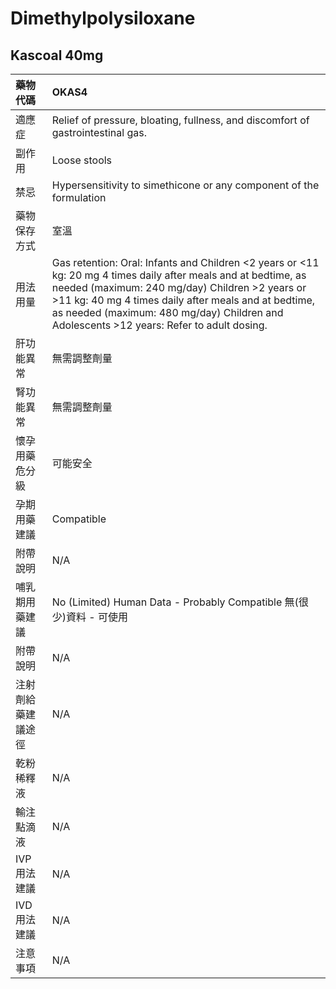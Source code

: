 # Dimethylpolysiloxane

## Kascoal 40mg

| 藥物代碼 | OKAS4 |
| :--- | :--- |
| 適應症 | Relief of pressure, bloating, fullness, and discomfort of gastrointestinal gas. |
| 副作用 | Loose stools |
| 禁忌 | Hypersensitivity to simethicone or any component of the formulation |
| 藥物保存方式 | 室溫 |
| 用法用量 | Gas retention: Oral: Infants and Children &lt;2 years or &lt;11 kg: 20 mg 4 times daily after meals and at bedtime, as needed \(maximum: 240 mg/day\) Children &gt;2 years or &gt;11 kg: 40 mg 4 times daily after meals and at bedtime, as needed \(maximum: 480 mg/day\) Children and Adolescents &gt;12 years: Refer to adult dosing. |
| 肝功能異常 | 無需調整劑量 |
| 腎功能異常 | 無需調整劑量 |
| 懷孕用藥危分級 | 可能安全 |
| 孕期用藥建議 | Compatible |
| 附帶說明 | N/A |
| 哺乳期用藥建議 | No \(Limited\) Human Data - Probably Compatible 無\(很少\)資料 - 可使用 |
| 附帶說明 | N/A |
| 注射劑給藥建議途徑 | N/A |
| 乾粉稀釋液 | N/A |
| 輸注點滴液 | N/A |
| IVP 用法建議 | N/A |
| IVD 用法建議 | N/A |
| 注意事項 | N/A |

